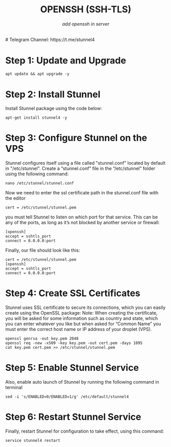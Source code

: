 <h1 align="center" tabindex="-1" dir="auto"><a id="user-content-xpanel" class="anchor" aria-hidden="true" tabindex="-1" href="#"></a>OPENSSH (SSH-TLS)</h1>
<h6 align="center" tabindex="-1" dir="auto"><a id="user-content-xpanel" class="anchor" aria-hidden="true" tabindex="-1" href="#"></a>add openssh in server</h6>
# Telegram Channel:
https://t.me/stunnel4

# Step 1: Update and Upgrade
<pre class="notranslate"><code>apt update && apt upgrade -y</code></pre>

# Step 2: Install Stunnel

Install Stunnel package using the code below:
<pre class="notranslate"><code>apt-get install stunnel4 -y</code></pre>

# Step 3: Configure Stunnel on the VPS

Stunnel configures itself using a file called "stunnel.conf" located by default in "/etc/stunnel". Create a “stunnel.conf” file in the “/etc/stunnel” folder using the following command:
<pre class="notranslate"><code>nano /etc/stunnel/stunnel.conf</code></pre>

Now we need to enter the ssl certificate path in the stunnel.conf file with the editor
<pre class="notranslate"><code>cert = /etc/stunnel/stunnel.pem</code></pre>

you must tell Stunnel to listen on which port for that service. This can be any of the ports, as long as it’s not blocked by another service or firewall:
<pre class="notranslate"><code>[openssh]
accept = sshtls_port
connect = 0.0.0.0:port</code></pre>

Finally, our file should look like this:
<pre class="notranslate"><code>cert = /etc/stunnel/stunnel.pem
[openssh]
accept = sshtls_port
connect = 0.0.0.0:port
</code></pre>


# Step 4: Create SSL Certificates

Stunnel uses SSL certificate to secure its connections, which you can easily create using the OpenSSL package:
Note: When creating the certificate, you will be asked for some information such as country and state, which you can enter whatever you like but when asked for “Common Name” you must enter the correct host name or IP address of your droplet (VPS).
<pre class="notranslate"><code>openssl genrsa -out key.pem 2048
openssl req -new -x509 -key key.pem -out cert.pem -days 1095
cat key.pem cert.pem >> /etc/stunnel/stunnel.pem</code></pre>

# Step 5: Enable Stunnel Service

Also, enable auto launch of Stunnel by running the following command in terminal
<pre class="notranslate"><code>sed -i 's/ENABLED=0/ENABLED=1/g' /etc/default/stunnel4</code></pre>

# Step 6: Restart Stunnel Service

Finally, restart Stunnel for configuration to take effect, using this command:
<pre class="notranslate"><code>service stunnel4 restart</code></pre>

